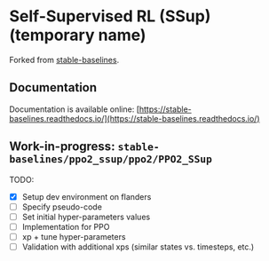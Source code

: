# Self-Supervised RL (SSup) (temporary name)

Forked from [stable-baselines](https://github.com/hill-a/stable-baselines).
## Documentation
Documentation is available online: [https://stable-baselines.readthedocs.io/](https://stable-baselines.readthedocs.io/)

## Work-in-progress: `stable-baselines/ppo2_ssup/ppo2/PPO2_SSup`
TODO:
 * [x] Setup dev environment on flanders
 * [ ] Specify pseudo-code
 * [ ] Set initial hyper-parameters values
 * [ ] Implementation for PPO
 * [ ] xp + tune hyper-parameters
 * [ ] Validation with additional xps (similar states vs. timesteps, etc.)
